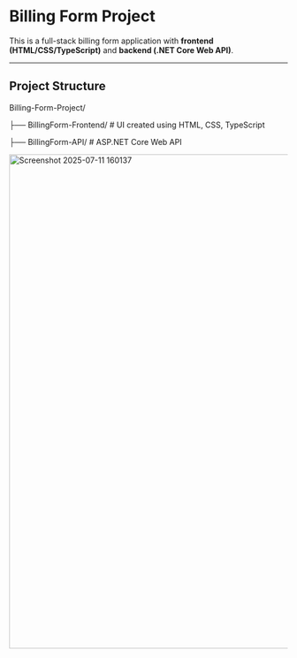 #  Billing Form Project

This is a full-stack billing form application with **frontend (HTML/CSS/TypeScript)** and **backend (.NET Core Web API)**.

---

##  Project Structure

Billing-Form-Project/

├── BillingForm-Frontend/ # UI created using HTML, CSS, TypeScript

├── BillingForm-API/ # ASP.NET Core Web API

<img width="1912" height="894" alt="Screenshot 2025-07-11 160137" src="https://github.com/user-attachments/assets/cf35d0f8-751b-4b2b-8236-158c41fd0226" />
